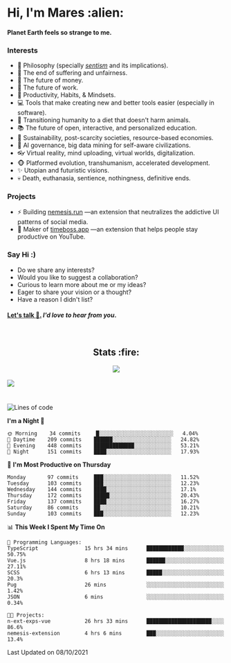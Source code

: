 <h1>Hi, I'm Mares :alien:</h1>

#### Planet Earth feels so strange to me.

### **Interests**

- 🌊 Philosophy (specially [_sentism_][sentismmedium] and its implications).
- 🎯 The end of suffering and unfairness.
- 💸 The future of money.
- 💼 The future of work.
- 🧠 Productivity, Habits, & Mindsets.
- 💻 Tools that make creating new and better tools easier (especially in software).
- 🥗 Transitioning humanity to a diet that doesn't harm animals.
- 📚 The future of open, interactive, and personalized education.
- 🌱 Sustainability, post-scarcity societies, resource-based economies.
- 🤖 AI governance, big data mining for self-aware civilizations.
- 👓 Virtual reality, mind uploading, virtual worlds, digitalization.
- 🐵 Platformed evolution, transhumanism, accelerated development.
- ✨ Utopian and futuristic visions.
- 💀 Death, euthanasia, sentience, nothingness, definitive ends.


### **Projects**

- ⚡ Building [nemesis.run](https://nemesis.run) —an extension that neutralizes the addictive UI patterns of social media.
- 💎 Maker of [timeboss.app](https://timeboss.app) —an extension that helps people stay productive on YouTube.


### **Say Hi :)**

- Do we share any interests?
- Would you like to suggest a collaboration?
- Curious to learn more about me or my ideas?
- Eager to share your vision or a thought?
- Have a reason I didn't list?

#### [Let's talk :wave:.](mailto:mareszhar@gmail.com) _I'd love to hear from you_.

[sentismmedium]: https://medium.com/@mareszhar/born-a-prisoner-a-reflection-about-life-its-struggles-and-a-plan-to-escape-d8566ce9b026

<br>

<h2 align="center">Stats :fire:</h2>

<div align="center">
  <img src="https://github-readme-streak-stats.herokuapp.com?user=mareszhar&theme=black-ice&hide_border=true&stroke=FFFFFF15&ring=DF8FFE&fire=DF8FFE&currStreakLabel=DF8FFE&background=1A232A&currStreakNum=86FFAB">
</div>

<!-- Add or remove this: &dates=B1AAB3FF at the end of the streak stats URL if they get bugged and aren't updating -->

<br>

<img src="https://activity-graph.herokuapp.com/graph?username=mareszhar&theme=nord&bg_color=00000000&color=979797&line=DF8FFE&point=00000000&area=true&hide_border=true">

<br>

<h1></h1>

<!--START_SECTION:waka-->
![Lines of code](https://img.shields.io/badge/From%20Hello%20World%20I%27ve%20Written-118825%20lines%20of%20code-blue)

**I'm a Night 🦉** 

```text
🌞 Morning    34 commits     █░░░░░░░░░░░░░░░░░░░░░░░░   4.04% 
🌆 Daytime    209 commits    ██████░░░░░░░░░░░░░░░░░░░   24.82% 
🌃 Evening    448 commits    █████████████░░░░░░░░░░░░   53.21% 
🌙 Night      151 commits    ████░░░░░░░░░░░░░░░░░░░░░   17.93%

```
📅 **I'm Most Productive on Thursday** 

```text
Monday       97 commits     ███░░░░░░░░░░░░░░░░░░░░░░   11.52% 
Tuesday      103 commits    ███░░░░░░░░░░░░░░░░░░░░░░   12.23% 
Wednesday    144 commits    ████░░░░░░░░░░░░░░░░░░░░░   17.1% 
Thursday     172 commits    █████░░░░░░░░░░░░░░░░░░░░   20.43% 
Friday       137 commits    ████░░░░░░░░░░░░░░░░░░░░░   16.27% 
Saturday     86 commits     ██░░░░░░░░░░░░░░░░░░░░░░░   10.21% 
Sunday       103 commits    ███░░░░░░░░░░░░░░░░░░░░░░   12.23%

```


📊 **This Week I Spent My Time On** 

```text
💬 Programming Languages: 
TypeScript               15 hrs 34 mins      ████████████░░░░░░░░░░░░░   50.75% 
Vue.js                   8 hrs 18 mins       ██████░░░░░░░░░░░░░░░░░░░   27.11% 
SCSS                     6 hrs 13 mins       █████░░░░░░░░░░░░░░░░░░░░   20.3% 
Pug                      26 mins             ░░░░░░░░░░░░░░░░░░░░░░░░░   1.42% 
JSON                     6 mins              ░░░░░░░░░░░░░░░░░░░░░░░░░   0.34%

🐱‍💻 Projects: 
n-ext-exps-vue           26 hrs 33 mins      █████████████████████░░░░   86.6% 
nemesis-extension        4 hrs 6 mins        ███░░░░░░░░░░░░░░░░░░░░░░   13.4%

```


 Last Updated on 08/10/2021
<!--END_SECTION:waka-->


